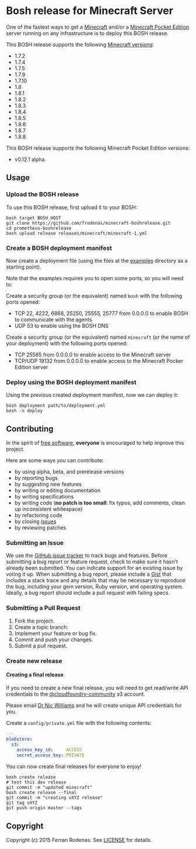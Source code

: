 # Bosh release for Minecraft Server

One of the fastest ways to get a [Minecraft](https://minecraft.net/) and/or a [Minecraft Pocket Edition](https://www.pocketmine.net/) server running on any infrastructure is to deploy this BOSH release.

This BOSH release supports the following [Minecraft versions](http://minecraft.gamepedia.com/Version_history):
* 1.7.2
* 1.7.4
* 1.7.5
* 1.7.9
* 1.7.10
* 1.8
* 1.8.1
* 1.8.2
* 1.8.3
* 1.8.4
* 1.8.5
* 1.8.6
* 1.8.7
* 1.8.8

This BOSH release supports the following Minecraft Pocket Edition versions:
* v0.12.1 alpha

## Usage

### Upload the BOSH release

To use this BOSH release, first upload it to your BOSH:

```
bosh target BOSH_HOST
git clone https://github.com/frodenas/minecraft-boshrelease.git
cd prometheus-boshrelease
bosh upload release releases/minecraft/minecraft-1.yml
```

### Create a BOSH deployment manifest

Now create a deployment file (using the files at the [examples](https://github.com/frodenas/minecraft-boshrelease/blob/master/examples/) directory as a starting point).

Note that the examples requires you to open some ports, so you will need to:

Create a security group (or the equivalent) named `bosh` with the following ports opened:
* TCP 22, 4222, 6868, 25250, 25555, 25777 from 0.0.0.0 to enable BOSH to communicate with the agents
* UDP 53 to enable using the BOSH DNS

Create a security group (or the equivalent) named `minecraft` (or the name of your deployment) with the following ports opened:
* TCP 25565 from 0.0.0.0 to enable access to the Minecraft server
* TCP/UDP 19132 from 0.0.0.0 to enable access to the Minecraft Pocker Edition server

### Deploy using the BOSH deployment manifest

Using the previous created deployment manifest, now we can deploy it:

```
bosh deployment path/to/deployment.yml
bosh -n deploy
```

## Contributing

In the spirit of [free software](http://www.fsf.org/licensing/essays/free-sw.html), **everyone** is encouraged to help improve this project.

Here are some ways *you* can contribute:

* by using alpha, beta, and prerelease versions
* by reporting bugs
* by suggesting new features
* by writing or editing documentation
* by writing specifications
* by writing code (**no patch is too small**: fix typos, add comments, clean up inconsistent whitespace)
* by refactoring code
* by closing [issues](https://github.com/frodenas/minecraft-boshrelease/issues)
* by reviewing patches

### Submitting an Issue
We use the [GitHub issue tracker](https://github.com/frodenas/minecraft-boshrelease/issues) to track bugs and features.
Before submitting a bug report or feature request, check to make sure it hasn't already been submitted. You can indicate
support for an existing issue by voting it up. When submitting a bug report, please include a
[Gist](http://gist.github.com/) that includes a stack trace and any details that may be necessary to reproduce the bug,
including your gem version, Ruby version, and operating system. Ideally, a bug report should include a pull request with
 failing specs.

### Submitting a Pull Request

1. Fork the project.
2. Create a topic branch.
3. Implement your feature or bug fix.
4. Commit and push your changes.
5. Submit a pull request.

### Create new release

#### Creating a final release

If you need to create a new final release, you will need to get read/write API credentials to the [@cloudfoundry-community](https://github.com/cloudfoundry-community) s3 account.

Please email [Dr Nic Williams](mailto:&#x64;&#x72;&#x6E;&#x69;&#x63;&#x77;&#x69;&#x6C;&#x6C;&#x69;&#x61;&#x6D;&#x73;&#x40;&#x67;&#x6D;&#x61;&#x69;&#x6C;&#x2E;&#x63;&#x6F;&#x6D;) and he will create unique API credentials for you.

Create a `config/private.yml` file with the following contents:

``` yaml
---
blobstore:
  s3:
    access_key_id:     ACCESS
    secret_access_key: PRIVATE
```

You can now create final releases for everyone to enjoy!

```
bosh create release
# test this dev release
git commit -m "updated minecraft"
bosh create release --final
git commit -m "creating vXYZ release"
git tag vXYZ
git push origin master --tags
```

## Copyright

Copyright (c) 2015 Ferran Rodenas. See [LICENSE](https://github.com/frodenas/minecraft-boshrelease/blob/master/LICENSE) for details.
